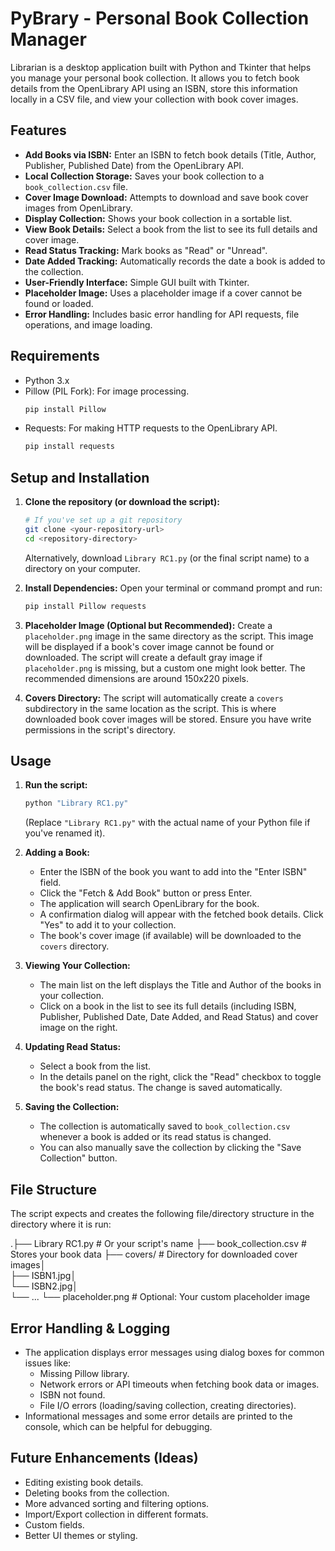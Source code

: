 # PyBrary - Personal Book Collection Manager

Librarian is a desktop application built with Python and Tkinter that helps you manage your personal book collection. It allows you to fetch book details from the OpenLibrary API using an ISBN, store this information locally in a CSV file, and view your collection with book cover images.

## Features

* **Add Books via ISBN:** Enter an ISBN to fetch book details (Title, Author, Publisher, Published Date) from the OpenLibrary API.
* **Local Collection Storage:** Saves your book collection to a `book_collection.csv` file.
* **Cover Image Download:** Attempts to download and save book cover images from OpenLibrary.
* **Display Collection:** Shows your book collection in a sortable list.
* **View Book Details:** Select a book from the list to see its full details and cover image.
* **Read Status Tracking:** Mark books as "Read" or "Unread".
* **Date Added Tracking:** Automatically records the date a book is added to the collection.
* **User-Friendly Interface:** Simple GUI built with Tkinter.
* **Placeholder Image:** Uses a placeholder image if a cover cannot be found or loaded.
* **Error Handling:** Includes basic error handling for API requests, file operations, and image loading.

## Requirements

* Python 3.x
* Pillow (PIL Fork): For image processing.
    ```bash
    pip install Pillow
    ```
* Requests: For making HTTP requests to the OpenLibrary API.
    ```bash
    pip install requests
    ```

## Setup and Installation

1.  **Clone the repository (or download the script):**
    ```bash
    # If you've set up a git repository
    git clone <your-repository-url>
    cd <repository-directory>
    ```
    Alternatively, download `Library RC1.py` (or the final script name) to a directory on your computer.

2.  **Install Dependencies:**
    Open your terminal or command prompt and run:
    ```bash
    pip install Pillow requests
    ```

3.  **Placeholder Image (Optional but Recommended):**
    Create a `placeholder.png` image in the same directory as the script. This image will be displayed if a book's cover image cannot be found or downloaded. The script will create a default gray image if `placeholder.png` is missing, but a custom one might look better. The recommended dimensions are around 150x220 pixels.

4.  **Covers Directory:**
    The script will automatically create a `covers` subdirectory in the same location as the script. This is where downloaded book cover images will be stored. Ensure you have write permissions in the script's directory.

## Usage

1.  **Run the script:**
    ```bash
    python "Library RC1.py"
    ```
    (Replace `"Library RC1.py"` with the actual name of your Python file if you've renamed it).

2.  **Adding a Book:**
    * Enter the ISBN of the book you want to add into the "Enter ISBN" field.
    * Click the "Fetch & Add Book" button or press Enter.
    * The application will search OpenLibrary for the book.
    * A confirmation dialog will appear with the fetched book details. Click "Yes" to add it to your collection.
    * The book's cover image (if available) will be downloaded to the `covers` directory.

3.  **Viewing Your Collection:**
    * The main list on the left displays the Title and Author of the books in your collection.
    * Click on a book in the list to see its full details (including ISBN, Publisher, Published Date, Date Added, and Read Status) and cover image on the right.

4.  **Updating Read Status:**
    * Select a book from the list.
    * In the details panel on the right, click the "Read" checkbox to toggle the book's read status. The change is saved automatically.

5.  **Saving the Collection:**
    * The collection is automatically saved to `book_collection.csv` whenever a book is added or its read status is changed.
    * You can also manually save the collection by clicking the "Save Collection" button.

## File Structure

The script expects and creates the following file/directory structure in the directory where it is run:

.├── Library RC1.py         # Or your script's name
    ├── book_collection.csv    # Stores your book data
        ├── covers/                # Directory for downloaded cover images│   
        ├── ISBN1.jpg│   
        └── ISBN2.jpg│   
        └── ...
    └── placeholder.png        # Optional: Your custom placeholder image
## Error Handling & Logging

* The application displays error messages using dialog boxes for common issues like:
    * Missing Pillow library.
    * Network errors or API timeouts when fetching book data or images.
    * ISBN not found.
    * File I/O errors (loading/saving collection, creating directories).
* Informational messages and some error details are printed to the console, which can be helpful for debugging.

## Future Enhancements (Ideas)

* Editing existing book details.
* Deleting books from the collection.
* More advanced sorting and filtering options.
* Import/Export collection in different formats.
* Custom fields.
* Better UI themes or styling.
